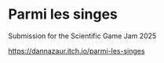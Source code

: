 # Parmi les singes

Submission for the Scientific Game Jam 2025

https://dannazaur.itch.io/parmi-les-singes
